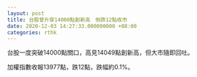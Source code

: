 ```yaml
---
layout: post
title: 台股曾升穿14000點創新高　倒跌12點收市
date: 2020-12-03 14:27:33.000000000 +08:00
categories: rthk
---
```


台股一度突破14000點關口，高見14049點創新高，但大市隨即回吐。

加權指數收報13977點，跌12點，跌幅約0.1%。
